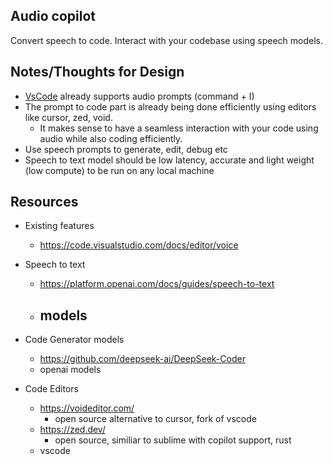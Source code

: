 ## Audio copilot
Convert speech to code. Interact with your codebase using speech models.

## Notes/Thoughts for Design
- [VsCode](https://code.visualstudio.com/docs/editor/voice) already supports audio prompts (command + I)
- The prompt to code part is already being done efficiently using editors like cursor, zed, void.
    - It makes sense to have a seamless interaction with your code using audio while also coding efficiently.
- Use speech prompts to generate, edit, debug etc
- Speech to text model should be low latency, accurate and light weight (low compute) to be run on any local machine

## Resources
- Existing features
    - https://code.visualstudio.com/docs/editor/voice
- Speech to text
    - https://platform.openai.com/docs/guides/speech-to-text
    - models
        - 
- Code Generator models
    - https://github.com/deepseek-ai/DeepSeek-Coder
    - openai models

- Code Editors
    - https://voideditor.com/
        - open source alternative to cursor, fork of vscode
    - https://zed.dev/
        - open source, similiar to sublime with copilot support, rust
    - vscode